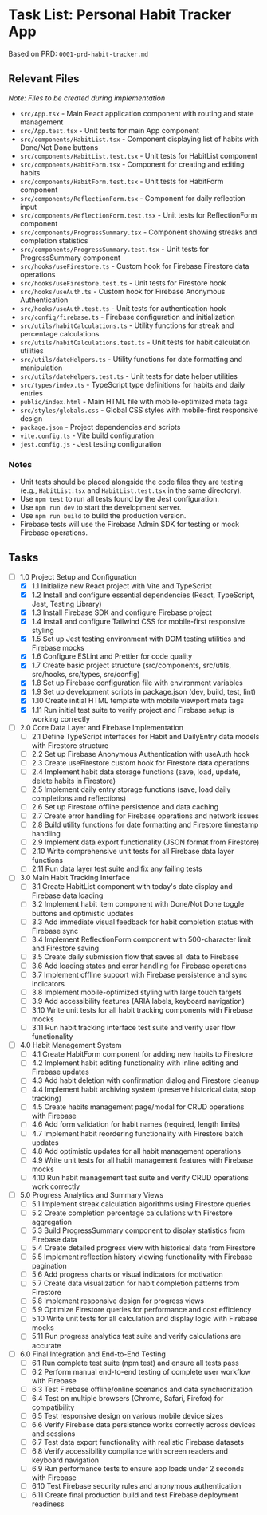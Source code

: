 # Task List: Personal Habit Tracker App

Based on PRD: `0001-prd-habit-tracker.md`

## Relevant Files

*Note: Files to be created during implementation*

- `src/App.tsx` - Main React application component with routing and state management
- `src/App.test.tsx` - Unit tests for main App component
- `src/components/HabitList.tsx` - Component displaying list of habits with Done/Not Done buttons
- `src/components/HabitList.test.tsx` - Unit tests for HabitList component
- `src/components/HabitForm.tsx` - Component for creating and editing habits
- `src/components/HabitForm.test.tsx` - Unit tests for HabitForm component
- `src/components/ReflectionForm.tsx` - Component for daily reflection input
- `src/components/ReflectionForm.test.tsx` - Unit tests for ReflectionForm component
- `src/components/ProgressSummary.tsx` - Component showing streaks and completion statistics
- `src/components/ProgressSummary.test.tsx` - Unit tests for ProgressSummary component
- `src/hooks/useFirestore.ts` - Custom hook for Firebase Firestore data operations
- `src/hooks/useFirestore.test.ts` - Unit tests for Firestore hook
- `src/hooks/useAuth.ts` - Custom hook for Firebase Anonymous Authentication
- `src/hooks/useAuth.test.ts` - Unit tests for authentication hook
- `src/config/firebase.ts` - Firebase configuration and initialization
- `src/utils/habitCalculations.ts` - Utility functions for streak and percentage calculations
- `src/utils/habitCalculations.test.ts` - Unit tests for habit calculation utilities
- `src/utils/dateHelpers.ts` - Utility functions for date formatting and manipulation
- `src/utils/dateHelpers.test.ts` - Unit tests for date helper utilities
- `src/types/index.ts` - TypeScript type definitions for habits and daily entries
- `public/index.html` - Main HTML file with mobile-optimized meta tags
- `src/styles/globals.css` - Global CSS styles with mobile-first responsive design
- `package.json` - Project dependencies and scripts
- `vite.config.ts` - Vite build configuration
- `jest.config.js` - Jest testing configuration

### Notes

- Unit tests should be placed alongside the code files they are testing (e.g., `HabitList.tsx` and `HabitList.test.tsx` in the same directory).
- Use `npm test` to run all tests found by the Jest configuration.
- Use `npm run dev` to start the development server.
- Use `npm run build` to build the production version.
- Firebase tests will use the Firebase Admin SDK for testing or mock Firebase operations.

## Tasks

- [ ] 1.0 Project Setup and Configuration
  - [x] 1.1 Initialize new React project with Vite and TypeScript
  - [x] 1.2 Install and configure essential dependencies (React, TypeScript, Jest, Testing Library)
  - [x] 1.3 Install Firebase SDK and configure Firebase project
  - [x] 1.4 Install and configure Tailwind CSS for mobile-first responsive styling
  - [x] 1.5 Set up Jest testing environment with DOM testing utilities and Firebase mocks
  - [x] 1.6 Configure ESLint and Prettier for code quality
  - [x] 1.7 Create basic project structure (src/components, src/utils, src/hooks, src/types, src/config)
  - [x] 1.8 Set up Firebase configuration file with environment variables
  - [x] 1.9 Set up development scripts in package.json (dev, build, test, lint)
  - [x] 1.10 Create initial HTML template with mobile viewport meta tags
  - [x] 1.11 Run initial test suite to verify project and Firebase setup is working correctly

- [ ] 2.0 Core Data Layer and Firebase Implementation
  - [ ] 2.1 Define TypeScript interfaces for Habit and DailyEntry data models with Firestore structure
  - [ ] 2.2 Set up Firebase Anonymous Authentication with useAuth hook
  - [ ] 2.3 Create useFirestore custom hook for Firestore data operations
  - [ ] 2.4 Implement habit data storage functions (save, load, update, delete habits in Firestore)
  - [ ] 2.5 Implement daily entry storage functions (save, load daily completions and reflections)
  - [ ] 2.6 Set up Firestore offline persistence and data caching
  - [ ] 2.7 Create error handling for Firebase operations and network issues
  - [ ] 2.8 Build utility functions for date formatting and Firestore timestamp handling
  - [ ] 2.9 Implement data export functionality (JSON format from Firestore)
  - [ ] 2.10 Write comprehensive unit tests for all Firebase data layer functions
  - [ ] 2.11 Run data layer test suite and fix any failing tests

- [ ] 3.0 Main Habit Tracking Interface
  - [ ] 3.1 Create HabitList component with today's date display and Firebase data loading
  - [ ] 3.2 Implement habit item component with Done/Not Done toggle buttons and optimistic updates
  - [ ] 3.3 Add immediate visual feedback for habit completion status with Firebase sync
  - [ ] 3.4 Implement ReflectionForm component with 500-character limit and Firestore saving
  - [ ] 3.5 Create daily submission flow that saves all data to Firebase
  - [ ] 3.6 Add loading states and error handling for Firebase operations
  - [ ] 3.7 Implement offline support with Firebase persistence and sync indicators
  - [ ] 3.8 Implement mobile-optimized styling with large touch targets
  - [ ] 3.9 Add accessibility features (ARIA labels, keyboard navigation)
  - [ ] 3.10 Write unit tests for all habit tracking components with Firebase mocks
  - [ ] 3.11 Run habit tracking interface test suite and verify user flow functionality

- [ ] 4.0 Habit Management System
  - [ ] 4.1 Create HabitForm component for adding new habits to Firestore
  - [ ] 4.2 Implement habit editing functionality with inline editing and Firebase updates
  - [ ] 4.3 Add habit deletion with confirmation dialog and Firestore cleanup
  - [ ] 4.4 Implement habit archiving system (preserve historical data, stop tracking)
  - [ ] 4.5 Create habits management page/modal for CRUD operations with Firebase
  - [ ] 4.6 Add form validation for habit names (required, length limits)
  - [ ] 4.7 Implement habit reordering functionality with Firestore batch updates
  - [ ] 4.8 Add optimistic updates for all habit management operations
  - [ ] 4.9 Write unit tests for all habit management features with Firebase mocks
  - [ ] 4.10 Run habit management test suite and verify CRUD operations work correctly

- [ ] 5.0 Progress Analytics and Summary Views
  - [ ] 5.1 Implement streak calculation algorithms using Firestore queries
  - [ ] 5.2 Create completion percentage calculations with Firestore aggregation
  - [ ] 5.3 Build ProgressSummary component to display statistics from Firebase data
  - [ ] 5.4 Create detailed progress view with historical data from Firestore
  - [ ] 5.5 Implement reflection history viewing functionality with Firebase pagination
  - [ ] 5.6 Add progress charts or visual indicators for motivation
  - [ ] 5.7 Create data visualization for habit completion patterns from Firestore
  - [ ] 5.8 Implement responsive design for progress views
  - [ ] 5.9 Optimize Firestore queries for performance and cost efficiency
  - [ ] 5.10 Write unit tests for all calculation and display logic with Firebase mocks
  - [ ] 5.11 Run progress analytics test suite and verify calculations are accurate

- [ ] 6.0 Final Integration and End-to-End Testing
  - [ ] 6.1 Run complete test suite (npm test) and ensure all tests pass
  - [ ] 6.2 Perform manual end-to-end testing of complete user workflow with Firebase
  - [ ] 6.3 Test Firebase offline/online scenarios and data synchronization
  - [ ] 6.4 Test on multiple browsers (Chrome, Safari, Firefox) for compatibility
  - [ ] 6.5 Test responsive design on various mobile device sizes
  - [ ] 6.6 Verify Firebase data persistence works correctly across devices and sessions
  - [ ] 6.7 Test data export functionality with realistic Firebase datasets
  - [ ] 6.8 Verify accessibility compliance with screen readers and keyboard navigation
  - [ ] 6.9 Run performance tests to ensure app loads under 2 seconds with Firebase
  - [ ] 6.10 Test Firebase security rules and anonymous authentication
  - [ ] 6.11 Create final production build and test Firebase deployment readiness